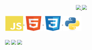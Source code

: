

<div align="center">
  <a href="https://github.com/Joao-PauloVS">
  <img width="48%" src="https://github-readme-stats.vercel.app/api?username=Joao-PauloVS&show_icons=true&theme=midnight-purple&include_all_commits=true&count_private=true"/>
  <img width"48%" src="https://github-readme-stats.vercel.app/api/top-langs/?username=Joao-PauloVS&layout=compact&langs_count=7&theme=midnight-purple"/>
</div>
  
  <div style="display: inline_block"><br>
  <img align="center" alt="Joao-Js" height="50" width="60" src="https://raw.githubusercontent.com/devicons/devicon/master/icons/javascript/javascript-plain.svg">
  <img align="center" alt="Joao-HTML" height="50" width="60" src="https://raw.githubusercontent.com/devicons/devicon/master/icons/html5/html5-original.svg">
  <img align="center" alt="Joao-CSS" height="50" width="60" src="https://raw.githubusercontent.com/devicons/devicon/master/icons/css3/css3-original.svg">
  <img align="center" alt="Joao-Python" height="50" width="60" src="https://raw.githubusercontent.com/devicons/devicon/master/icons/python/python-original.svg">
</div>
  
  ##
  
  <div> 
  <a href = "mailto:joao.paulojgt@gmail.com"><img src="https://img.shields.io/badge/-Gmail-%23333?style=for-the-badge&logo=gmail&logoColor=white" target="_blank"></a>
  <a href="https://www.linkedin.com/in/joão-paulo-vieira-santos-992876200/" target="_blank"><img src="https://img.shields.io/badge/-LinkedIn-%230077B5?style=for-the-badge&logo=linkedin&logoColor=white" target="_blank"></a> 
    <a href = "https://api.whatsapp.com/send?phone=5561982619078" target="_blank"><img src="https://img.shields.io/badge/WhatsApp-25D366?style=for-the-badge&logo=whatsapp&logoColor=white"></a>
 
 
</div>
